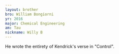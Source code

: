 ```yaml
---
layout: brother
bro: William Bongiorni
yr: 2016
major: Chemical Engineering
am: Tau
nickname: Willy B
---
```

He wrote the entirety of Kendrick's verse in "Control".